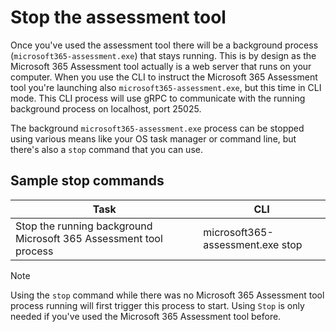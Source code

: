 # Stop the assessment tool

Once you've used the assessment tool there will be a background process (`microsoft365-assessment.exe`) that stays running. This is by design as the Microsoft 365 Assessment tool actually is a web server that runs on your computer. When you use the CLI to instruct the Microsoft 365 Assessment tool you're launching also `microsoft365-assessment.exe`, but this time in CLI mode. This CLI process will use gRPC to communicate with the running background process on localhost, port 25025.

The background `microsoft365-assessment.exe` process can be stopped using various means like your OS task manager or command line, but there's also a `stop` command that you can use.

## Sample stop commands

Task | CLI
-----|------
Stop the running background Microsoft 365 Assessment tool process | microsoft365-assessment.exe stop

> [!Note]
> Using the `stop` command while there was no Microsoft 365 Assessment tool process running will first trigger this process to start. Using `Stop` is only needed if you've used the Microsoft 365 Assessment tool before.
